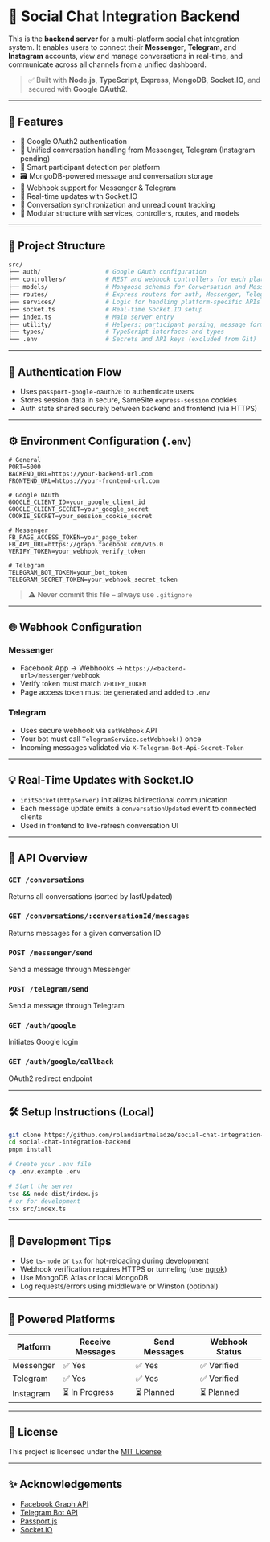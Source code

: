 # 📡 Social Chat Integration Backend

This is the **backend server** for a multi-platform social chat integration system. It enables users to connect their **Messenger**, **Telegram**, and **Instagram** accounts, view and manage conversations in real-time, and communicate across all channels from a unified dashboard.

> ✅ Built with **Node.js**, **TypeScript**, **Express**, **MongoDB**, **Socket.IO**, and secured with **Google OAuth2**.

---

## 🚀 Features

* 🔐 Google OAuth2 authentication
* 💬 Unified conversation handling from Messenger, Telegram (Instagram pending)
* 🧠 Smart participant detection per platform
* 🗃️ MongoDB-powered message and conversation storage
* 📡 Webhook support for Messenger & Telegram
* 🧵 Real-time updates with Socket.IO
* 🔄 Conversation synchronization and unread count tracking
* 📁 Modular structure with services, controllers, routes, and models

---

## 📁 Project Structure

```bash
src/
├── auth/                  # Google OAuth configuration
├── controllers/           # REST and webhook controllers for each platform
├── models/                # Mongoose schemas for Conversation and Message
├── routes/                # Express routers for auth, Messenger, Telegram...
├── services/              # Logic for handling platform-specific APIs
├── socket.ts              # Real-time Socket.IO setup
├── index.ts               # Main server entry
├── utility/               # Helpers: participant parsing, message formatting
├── types/                 # TypeScript interfaces and types
└── .env                   # Secrets and API keys (excluded from Git)
```

---

## 🔐 Authentication Flow

* Uses `passport-google-oauth20` to authenticate users
* Stores session data in secure, SameSite `express-session` cookies
* Auth state shared securely between backend and frontend (via HTTPS)

---

## ⚙️ Environment Configuration (`.env`)

```dotenv
# General
PORT=5000
BACKEND_URL=https://your-backend-url.com
FRONTEND_URL=https://your-frontend-url.com

# Google OAuth
GOOGLE_CLIENT_ID=your_google_client_id
GOOGLE_CLIENT_SECRET=your_google_secret
COOKIE_SECRET=your_session_cookie_secret

# Messenger
FB_PAGE_ACCESS_TOKEN=your_page_token
FB_API_URL=https://graph.facebook.com/v16.0
VERIFY_TOKEN=your_webhook_verify_token

# Telegram
TELEGRAM_BOT_TOKEN=your_bot_token
TELEGRAM_SECRET_TOKEN=your_webhook_secret_token
```

> ⚠️ Never commit this file – always use `.gitignore`

---

## 🌐 Webhook Configuration

### Messenger

* Facebook App → Webhooks → `https://<backend-url>/messenger/webhook`
* Verify token must match `VERIFY_TOKEN`
* Page access token must be generated and added to `.env`

### Telegram

* Uses secure webhook via `setWebhook` API
* Your bot must call `TelegramService.setWebhook()` once
* Incoming messages validated via `X-Telegram-Bot-Api-Secret-Token`

---

## 💡 Real-Time Updates with Socket.IO

* `initSocket(httpServer)` initializes bidirectional communication
* Each message update emits a `conversationUpdated` event to connected clients
* Used in frontend to live-refresh conversation UI

---

## 📌 API Overview

### `GET /conversations`

Returns all conversations (sorted by lastUpdated)

### `GET /conversations/:conversationId/messages`

Returns messages for a given conversation ID

### `POST /messenger/send`

Send a message through Messenger

### `POST /telegram/send`

Send a message through Telegram

### `GET /auth/google`

Initiates Google login

### `GET /auth/google/callback`

OAuth2 redirect endpoint

---

## 🛠️ Setup Instructions (Local)

```bash
git clone https://github.com/rolandiartmeladze/social-chat-integration-backend.git
cd social-chat-integration-backend
pnpm install

# Create your .env file
cp .env.example .env

# Start the server
tsc && node dist/index.js
# or for development
tsx src/index.ts
```

---

## 🧪 Development Tips

* Use `ts-node` or `tsx` for hot-reloading during development
* Webhook verification requires HTTPS or tunneling (use [ngrok](https://ngrok.com/))
* Use MongoDB Atlas or local MongoDB
* Log requests/errors using middleware or Winston (optional)

---

## 🤖 Powered Platforms

| Platform  | Receive Messages | Send Messages | Webhook Status |
| --------- | ---------------- | ------------- | -------------- |
| Messenger | ✅ Yes            | ✅ Yes         | ✅ Verified     |
| Telegram  | ✅ Yes            | ✅ Yes         | ✅ Verified     |
| Instagram | ⏳ In Progress    | ⏳ Planned     | ⏳ Planned      |

---

## 📄 License

This project is licensed under the [MIT License](LICENSE)

---

## ✨ Acknowledgements

* [Facebook Graph API](https://developers.facebook.com/docs/graph-api/)
* [Telegram Bot API](https://core.telegram.org/bots/api)
* [Passport.js](http://www.passportjs.org/)
* [Socket.IO](https://socket.io/)
